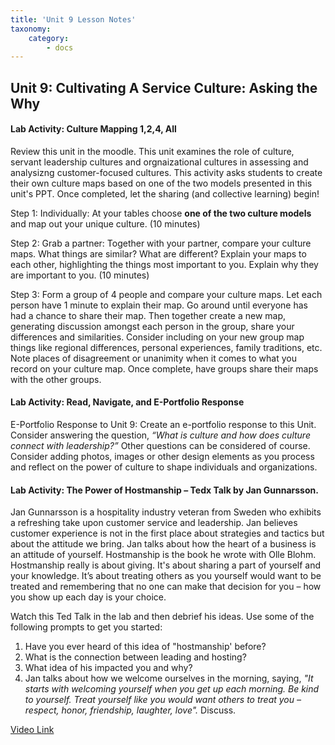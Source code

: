 ```yaml
---
title: 'Unit 9 Lesson Notes'
taxonomy:
    category:
        - docs
---
```


## Unit 9: Cultivating A Service Culture: Asking the Why

#### Lab Activity: Culture Mapping 1,2,4, All

Review this unit in the moodle. This unit examines the role of culture, servant leadership cultures 
and orgnaizational cultures in assessing and analysizng customer-focused cultures. This activity
asks students to create their own culture maps based on one of the two models
presented in this unit's PPT. Once completed, let the sharing (and collective learning) begin!

Step 1: Individually: At your tables choose **one of the two culture models**
and map out your unique culture. (10 minutes)

Step 2: Grab a partner: Together with your partner, compare your culture maps.
What things are similar? What are different? Explain your maps to each other,
highlighting the things most important to you. Explain why they are important to
you. (10 minutes)

Step 3: Form a group of 4 people and compare your culture maps. Let each person
have 1 minute to explain their map. Go around until everyone has had a chance to
share their map. Then together create a new map, generating discussion amongst
each person in the group, share your differences and similarities. Consider
including on your new group map things like regional differences, personal
experiences, family traditions, etc. Note places of disagreement or unanimity
when it comes to what you record on your culture map. Once complete, have groups
share their maps with the other groups.


#### Lab Activity: Read, Navigate, and E-Portfolio Response

E-Portfolio Response to Unit 9: Create an e-portfolio response to this
Unit. Consider answering the question, *“What is culture and how does
culture connect with leadership?”* Other questions can be considered of
course. Consider adding photos, images or other design elements as you
process and reflect on the power of culture to shape individuals and
organizations.


#### Lab Activity: The Power of Hostmanship – Tedx Talk by Jan Gunnarsson.
Jan Gunnarsson is a hospitality industry veteran from Sweden who exhibits a
refreshing take upon customer service and leadership. Jan believes customer
experience is not in the first place about strategies and tactics but about the
attitude we bring. Jan talks about how the heart of a business is an attitude of
yourself. Hostmanship is the book he wrote with Olle Blohm. Hostmanship really
is about giving. It's about sharing a part of yourself and your knowledge. It’s
about treating others as you yourself would want to be treated and remembering
that no one can make that decision for you – how you show up each day is your
choice.

Watch this Ted Talk in the lab and then debrief his ideas. Use some of the 
following prompts to get you started:

1. Have you ever heard of this idea of "hostmanship' before?
2. What is the connection between leading and hosting? 
3. What idea of his impacted you and why?
4. Jan talks about how we welcome ourselves in the morning, saying,
*"It starts with welcoming yourself when you get up each morning. Be kind to yourself. Treat yourself like you would want others to treat you – respect, honor, friendship, laughter, love".* Discuss.

[Video Link](https://www.youtube.com/watch?v=VEfUyOpG4b8)


